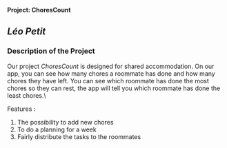 **Project: ChoresCount**

## *Léo Petit*

### Description of the Project

Our project *ChoresCount* is designed for shared accommodation. On our app, you can see how many chores a roommate has done and how many chores they have left. You can see which roommate has done the most chores so they can rest, the app will tell you which roommate has done the least chores.\

Features : 
1. The possibility to add new chores
2. To do a planning for a week
3. Fairly distribute the tasks to the roommates
